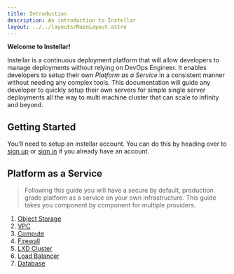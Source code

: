```yaml
---
title: Introduction
description: An introduction to Instellar
layout: ../../layouts/MainLayout.astro
---
```


**Welcome to Instellar!**

Instellar is a continuous deployment platform that will allow developers to manage deployments without relying on DevOps Engineer. It enables developers to setup their own *Platform as a Service* in a consistent manner without needing any complex tools. This documentation will guide any developer to quickly setup their own servers for simple single server deployments all the way to multi machine cluster that can scale to infinity and beyond.

## Getting Started

You'll need to setup an instellar account. You can do this by heading over to [sign up](https://web.instellar.app/auth/registrations/new) or [sign in](https://web.instellar.app/auth/sessions/new) if you already have an account.

## Platform as a Service

> Following this guide you will have a secure by default, production grade platform as a service on your own infrastructure. This guide takes you component by component for multiple providers.

1. [Object Storage](/en/object-storage)
2. [VPC](/en/vpc)
3. [Compute](/en/compute)
4. [Firewall](/en/firewall)
5. [LXD Cluster](/en/lxd-cluster)
6. [Load Balancer](/en/load-balancer)
7. [Database](/en/database)


